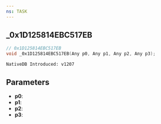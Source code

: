 ```yaml
---
ns: TASK
---
```

## _0x1D125814EBC517EB

```c
// 0x1D125814EBC517EB
void _0x1D125814EBC517EB(Any p0, Any p1, Any p2, Any p3);
```

```
NativeDB Introduced: v1207
```

## Parameters
* **p0**:
* **p1**:
* **p2**:
* **p3**:
